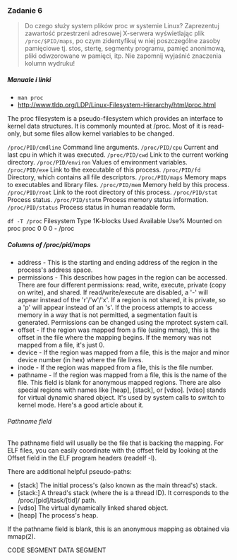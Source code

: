 ### Zadanie 6

> Do czego służy system plików proc w systemie Linux?
> Zaprezentuj zawartość przestrzeni adresowej X-serwera wyświetlając plik
`/proc/$PID/maps`, po czym zidentyfikuj w niej poszczególne zasoby pamięciowe
tj. stos, stertę, segmenty programu, pamięć anonimową, pliki odwzorowane
w pamięci, itp.
> Nie zapomnij wyjaśnić znaczenia kolumn wydruku!

##### Manuale i linki
* `man proc`
* http://www.tldp.org/LDP/Linux-Filesystem-Hierarchy/html/proc.html

The proc filesystem is a pseudo-filesystem which provides an interface to
kernel data structures.  It is commonly mounted at /proc.  Most of  it  is
read-only,  but  some files allow kernel variables to be changed.


`/proc/PID/cmdline` Command line arguments.
`/proc/PID/cpu` Current and last cpu in which it was executed.
`/proc/PID/cwd` Link to the current working directory.
`/proc/PID/environ` Values of environment variables.
`/proc/PID/exe` Link to the executable of this process.
`/proc/PID/fd` Directory, which contains all file descriptors.
`/proc/PID/maps` Memory maps to executables and library files.
`/proc/PID/mem` Memory held by this process.
`/proc/PID/root` Link to the root directory of this process.
`/proc/PID/stat` Process status.
`/proc/PID/statm` Process memory status information.
`/proc/PID/status` Process status in human readable form.


`df -T /proc`
Filesystem     Type 1K-blocks  Used Available Use% Mounted on
proc           proc         0     0         0    - /proc


##### Columns of /proc/pid/maps

* address - This is the starting and ending address of the region in the
process's address space.
* permissions - This describes how pages in the region can be accessed.
There are four different permissions: read, write, execute,
private (copy on write), and shared. If read/write/execute are disabled,
a '-' will appear instead of the 'r'/'w'/'x'. If a region is not shared, it
is private, so a 'p' will appear instead of an 's'. If the process attempts to
access memory in a way that is not permitted, a segmentation fault is generated.
Permissions can be changed using the mprotect system call.
* offset - If the region was mapped from a file (using mmap), this is
the offset in the file where the mapping begins. If the memory was not mapped
from a file, it's just 0.
* device - If the region was mapped from a file, this is the major and minor
device number (in hex) where the file lives.
* inode - If the region was mapped from a file, this is the file number.
* pathname - If the region was mapped from a file, this is the name of the file.
This field is blank for anonymous mapped regions. There are also special regions with names like [heap], [stack], or [vdso]. [vdso] stands for virtual dynamic shared object. It's used by system calls to switch to kernel mode. Here's a good article about it.



###### Pathname field

The pathname field will usually be the file that is backing the mapping.
For ELF files, you can easily coordinate with the offset field by looking at
the Offset field  in the ELF program headers (readelf -l).

There are additional helpful pseudo-paths:

* [stack] The initial process's (also known as the main thread's) stack.
* [stack:<tid>] A thread's stack (where the <tid> is a thread ID).
	It corresponds to the /proc/[pid]/task/[tid]/ path.
* [vdso] The virtual dynamically linked shared object.
* [heap] The process's heap.

If the pathname field is blank, this is an anonymous mapping as
obtained via mmap(2).


CODE SEGMENT
DATA SEGMENT
